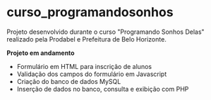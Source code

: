 # curso_programandosonhos

Projeto desenvolvido durante o curso "Programando Sonhos Delas"
realizado pela Prodabel e Prefeitura de Belo Horizonte.

**Projeto em andamento**

- Formulário em HTML para inscrição de alunos
- Validação dos campos do formulário em Javascript
- Criação do banco de dados MySQL
- Inserção de dados no banco, consulta e exibição com PHP
